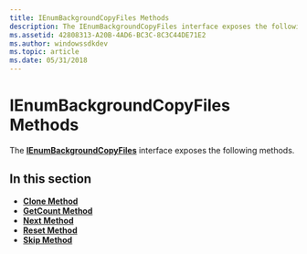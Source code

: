 ```yaml
---
title: IEnumBackgroundCopyFiles Methods
description: The IEnumBackgroundCopyFiles interface exposes the following methods.
ms.assetid: 42808313-A20B-4AD6-BC3C-8C3C44DE71E2
ms.author: windowssdkdev
ms.topic: article
ms.date: 05/31/2018
---
```


# IEnumBackgroundCopyFiles Methods

The [**IEnumBackgroundCopyFiles**](/windows/desktop/api/Bits/nn-bits-ienumbackgroundcopyfiles) interface exposes the following methods.

## In this section

-   [**Clone Method**](/windows/desktop/api/Bits/nf-bits-ienumbackgroundcopyfiles-clone)
-   [**GetCount Method**](/windows/desktop/api/Bits/nf-bits-ienumbackgroundcopyfiles-getcount)
-   [**Next Method**](/windows/desktop/api/Bits/nf-bits-ienumbackgroundcopyfiles-next)
-   [**Reset Method**](/windows/desktop/api/Bits/nf-bits-ienumbackgroundcopyfiles-reset)
-   [**Skip Method**](/windows/desktop/api/Bits/nf-bits-ienumbackgroundcopyfiles-skip)

 

 




